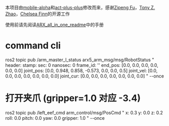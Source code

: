 本项目由[mobile-aloha](https://github.com/MarkFzp/mobile-aloha)和[act-plus-plus](https://github.com/MarkFzp/act-plus-plus)修改而来，感谢[Zipeng Fu](https://zipengfu.github.io/)，[Tony Z. Zhao](https://tonyzhaozh.github.io/)，[Chelsea Finn](https://ai.stanford.edu/~cbfinn/)的开源工作

使用前请先阅读[ARX_all_in_one_readme](https://github.com/ARXroboticsX/ARX_all_in_one_readme)中的手册


# command cli
ros2 topic pub /arm_master_l_status arx5_arm_msg/msg/RobotStatus "
header:
  stamp:
    sec: 0
    nanosec: 0
  frame_id: ''
end_pos: [0.0, 0.0, 0.0, 0.0, 0.0, 0.0]
joint_pos: [0.0, 0.948, 0.858, -0.573, 0.0, 0.0, 0.5]
joint_vel: [0.0, 0.0, 0.0, 0.0, 0.0, 0.0, 0.0]
joint_cur: [0.0, 0.0, 0.0, 0.0, 0.0, 0.0, 0.0]
" --once

# 打开夹爪 (gripper=1.0 对应 -3.4)
ros2 topic pub /left_eef_cmd arm_control/msg/PosCmd "
x: 0.3
y: 0.0
z: 0.2
roll: 0.0
pitch: 0.0
yaw: 0.0
gripper: 1.0
" --once
